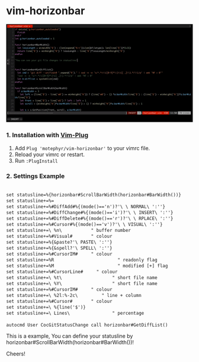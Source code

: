 # vim-horizonbar

![show\_info](https://raw.githubusercontent.com/motephyr/vim-horizonbar/master/docs/example.gif)

### 1. Installation with [Vim-Plug](https://github.com/junegunn/vim-plug)
1. Add `Plug 'motephyr/vim-horizonbar'` to your vimrc file.
2. Reload your vimrc or restart.
3. Run `:PlugInstall`

### 2. Settings Example
```vim

set statusline=%{horizonbar#ScrollBarWidth(horizonbar#BarWidth())}
set statusline+=%=
set statusline+=%#DiffAdd#%{(mode()=='n')?'\ \ NORMAL\ ':''}
set statusline+=%#DiffChange#%{(mode()=='i')?'\ \ INSERT\ ':''}
set statusline+=%#DiffDelete#%{(mode()=='r')?'\ \ RPLACE\ ':''}
set statusline+=%#Cursor#%{(mode()=='v')?'\ \ VISUAL\ ':''}
set statusline+=\ %n\           " buffer number
set statusline+=%#Visual#       " colour
set statusline+=%{&paste?'\ PASTE\ ':''}
set statusline+=%{&spell?'\ SPELL\ ':''}
set statusline+=%#CursorIM#     " colour
set statusline+=%R                        " readonly flag
set statusline+=%M                        " modified [+] flag
set statusline+=%#CursorLine#     " colour
set statusline+=\ %t\                   " short file name
set statusline+=\ %Y\                   " short file name
set statusline+=%#CursorIM#     " colour
set statusline+=\ %2l:%-2c\         " line + column
set statusline+=%#Cursor#       " colour
set statusline+=\ %{line('$')}
set statusline+=\ Lines\                " percentage

autocmd User CocGitStatusChange call horizonbar#GetDiffList()

```

This is a example,
You can define your statusline by horizonbar#ScrollBarWidth(horizonbar#BarWidth())!

Cheers!
